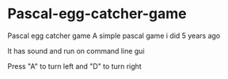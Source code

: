 # Pascal-egg-catcher-game
Pascal egg catcher game
A simple pascal game i did 5 years ago

It has sound and run on command line gui

Press "A" to turn left and "D" to turn right
